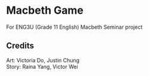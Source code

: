 # Macbeth Game
For ENG3U (Grade 11 English) Macbeth Seminar project
## Credits
Art: Victoria Do, Justin Chung
<br/>
Story: Raina Yang, Victor Wei
